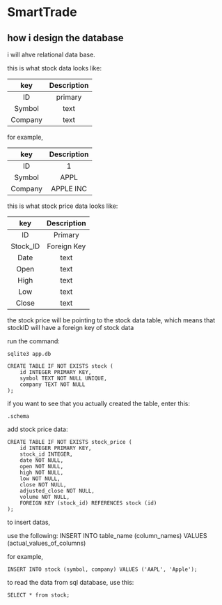 # SmartTrade

## how i design the database
i will ahve relational data base.

this is what stock data looks like:

| key | Description |
| :---: | :---: |
| ID | primary |
| Symbol | text |
| Company | text |

for example,

| key | Description |
| :---: | :---: |
| ID | 1 |
| Symbol | APPL |
| Company | APPLE INC |

this is what stock price data looks like:

| key | Description |
| :---: | :---: |
| ID | Primary |
| Stock_ID | Foreign Key |
| Date | text |
| Open | text |
| High | text |
| Low | text |
| Close | text |

the stock price will be pointing to the stock data table, which means that stockID will have a foreign key of stock data

run the command:

```
sqlite3 app.db
```

```
CREATE TABLE IF NOT EXISTS stock (
    id INTEGER PRIMARY KEY,
    symbol TEXT NOT NULL UNIQUE,
    company TEXT NOT NULL
);
```

if you want to see that you actually created the table, enter this:

```
.schema
```

add stock price data:

```
CREATE TABLE IF NOT EXISTS stock_price (
    id INTEGER PRIMARY KEY,
    stock_id INTEGER,
    date NOT NULL,
    open NOT NULL,
    high NOT NULL,
    low NOT NULL,
    close NOT NULL,
    adjusted_close NOT NULL,
    volume NOT NULL,
    FOREIGN KEY (stock_id) REFERENCES stock (id)
);
```

to insert datas,

use the following: 
INSERT INTO table_name (column_names) VALUES (actual_values_of_columns)

for example,

```
INSERT INTO stock (symbol, company) VALUES ('AAPL', 'Apple');
```



to read the data from sql database, use this:

```
SELECT * from stock;
```